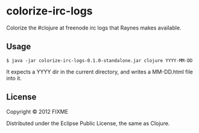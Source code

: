 # colorize-irc-logs

Colorize the #clojure at freenode irc logs that Raynes makes
available.

## Usage

    $ java -jar colorize-irc-logs-0.1.0-standalone.jar clojure YYYY-MM-DD

It expects a YYYY dir in the current directory, and writes a
MM-DD.html file into it.

## License

Copyright © 2012 FIXME

Distributed under the Eclipse Public License, the same as Clojure.

